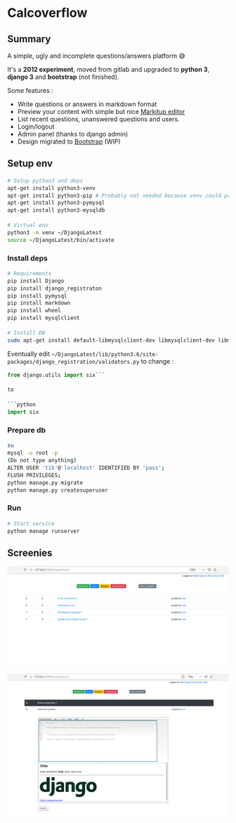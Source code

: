 # Calcoverflow

## Summary

A simple, ugly and incomplete questions/answers platform :sweat_smile:

It's a **2012 experiment**, moved from gitlab and upgraded to **python 3**, **django 3** and **bootstrap** (not finished).

Some features :
- Write questions or answers in markdown format
- Preview your content with simple but nice [Markitup editor](https://markitup.jaysalvat.com/home)
- List recent questions, unanswered questions and users.
- Login/logout
- Admin panel (thanks to django admin)
- Design migrated to [Bootstrap](https://getbootstrap.com) (WIP)

## Setup env

```bash
# Setup python3 and deps
apt-get install python3-venv
apt-get install python3-pip # Probably not needed because venv could probably do it for us (?)
apt-get install python3-pymysql
apt-get install python3-mysqldb

# Virtual env
python3 -m venv ~/DjangoLatest
source ~/DjangoLatest/bin/activate
```

### Install deps

```bash
# Requirements
pip install Django
pip install django_registraton
pip install pymysql
pip install markdown
pip install wheel
pip install mysqlclient

# Install DB 
sudo apt-get install default-libmysqlclient-dev libmysqlclient-dev libmysqlclient20 python-mysqldb
```

Eventually edit `~/DjangoLatest/lib/python3.6/site-packages/django_registration/validators.py` to change :

```python
from django.utils import six``` 

to 

```python
import six
```

### Prepare db 

```bash
su 
mysql -u root -p
(Do not type anything)
ALTER USER 'tib'@'localhost' IDENTIFIED BY 'pass';
FLUSH PRIVILEGES;
python manage.py migrate
python manage.py createsuperuser
```

### Run

```bash
# Start service
python manage runserver
```

## Screenies

![](list.png)

![](details.png)
